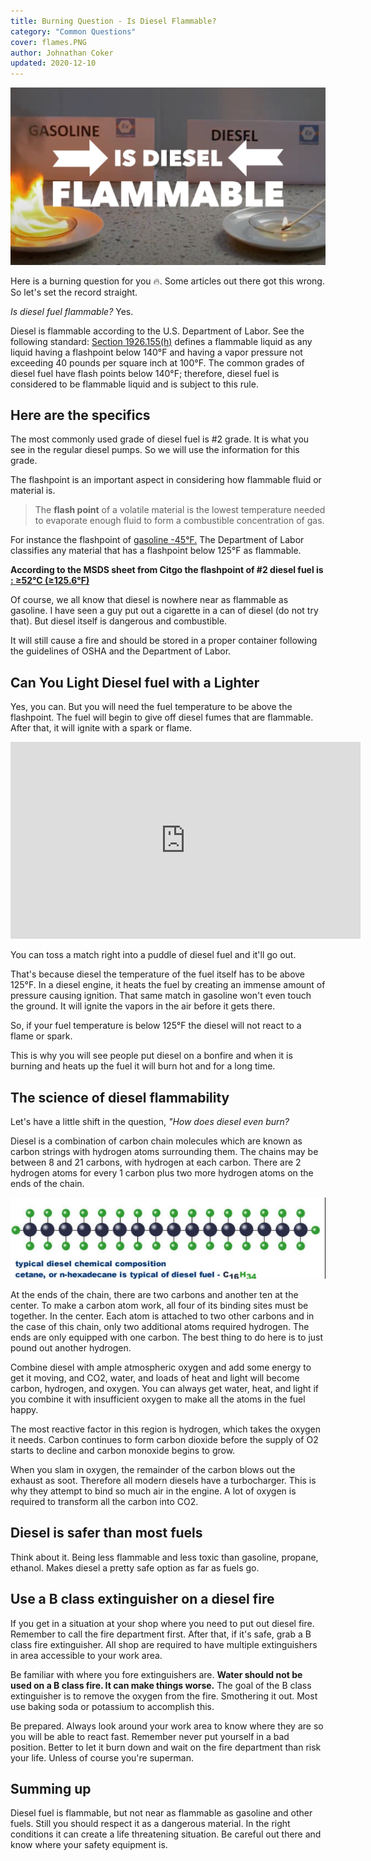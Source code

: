 ```yaml
---
title: Burning Question - Is Diesel Flammable?
category: "Common Questions"
cover: flames.PNG
author: Johnathan Coker
updated: 2020-12-10
---
```


![diesel flames](./flames.PNG)

Here is a burning question for you 🔥. Some articles out there got this wrong. So let's set the record straight.

_Is diesel fuel flammable?_ Yes.

Diesel is flammable according to the U.S. Department of Labor. See the following standard: [Section 1926.155(h)](https://www.osha.gov/laws-regs/standardinterpretations/2000-06-09-0#:~:text=The%20common%20grades%20of%20diesel,is%20subject%20to%20this%20rule) defines a flammable liquid as any liquid having a flashpoint below 140°F and having a vapor pressure not exceeding 40 pounds per square inch at 100°F. The common grades of diesel fuel have flash points below 140°F; therefore, diesel fuel is considered to be flammable liquid and is subject to this rule.

## Here are the specifics

The most commonly used grade of diesel fuel is #2 grade. It is what you see in the regular diesel pumps. So we will use the information for this grade.

The flashpoint is an important aspect in considering how flammable fluid or material is.

> The **flash point** of a volatile material is the lowest temperature needed to evaporate enough fluid to form a combustible concentration of gas.

For instance the flashpoint of [gasoline -45°F.](http://large.stanford.edu/courses/2014/ph240/ukropina2/) The Department of Labor classifies any material that has a flashpoint below 125°F as flammable.

**According to the MSDS sheet from Citgo the flashpoint of #2 diesel fuel is [: ≥52°C (≥125.6°F)](http://www.docs.citgo.com/msds_pi/AG2DF.pdf)**

Of course, we all know that diesel is nowhere near as flammable as gasoline. I have seen a guy put out a cigarette in a can of diesel (do not try that). But diesel itself is dangerous and combustible.

It will still cause a fire and should be stored in a proper container following the guidelines of OSHA and the Department of Labor.

## Can You Light Diesel fuel with a Lighter

Yes, you can. But you will need the fuel temperature to be above the flashpoint. The fuel will begin to give off diesel fumes that are flammable. After that, it will ignite with a spark or flame.

<iframe width="560"  height="315"  src="https://www.youtube.com/embed/7soVqyGq4i4"  frameborder="0"  allow="accelerometer; autoplay; clipboard-write; encrypted-media; gyroscope; picture-in-picture"  allowfullscreen></iframe>

You can toss a match right into a puddle of diesel fuel and it'll go out.

That's because diesel the temperature of the fuel itself has to be above 125°F. In a diesel engine, it heats the fuel by creating an immense amount of pressure causing ignition. That same match in gasoline won't even touch the ground. It will ignite the vapors in the air before it gets there.

So, if your fuel temperature is below 125°F the diesel will not react to a flame or spark.

This is why you will see people put diesel on a bonfire and when it is burning and heats up the fuel it will burn hot and for a long time.

## The science of diesel flammability

Let's have a little shift in the question, _"How does diesel even burn?_

Diesel is a combination of carbon chain molecules which are known as carbon strings with hydrogen atoms surrounding them. The chains may be between 8 and 21 carbons, with hydrogen at each carbon. There are 2 hydrogen atoms for every 1 carbon plus two more hydrogen atoms on the ends of the chain.

![diesel atom](dieselatom.png)

At the ends of the chain, there are two carbons and another ten at the center. To make a carbon atom work, all four of its binding sites must be together. In the center. Each atom is attached to two other carbons and in the case of this chain, only two additional atoms required hydrogen. The ends are only equipped with one carbon. The best thing to do here is to just pound out another hydrogen.

Combine diesel with ample atmospheric oxygen and add some energy to get it moving, and CO2, water, and loads of heat and light will become carbon, hydrogen, and oxygen. You can always get water, heat, and light if you combine it with insufficient oxygen to make all the atoms in the fuel happy.

The most reactive factor in this region is hydrogen, which takes the oxygen it needs. Carbon continues to form carbon dioxide before the supply of O2 starts to decline and carbon monoxide begins to grow.

When you slam in oxygen, the remainder of the carbon blows out the exhaust as soot. Therefore all modern diesels have a turbocharger. This is why they attempt to bind so much air in the engine. A lot of oxygen is required to transform all the carbon into CO2.

## Diesel is safer than most fuels

Think about it. Being less flammable and less toxic than gasoline, propane, ethanol. Makes diesel a pretty safe option as far as fuels go.

## Use a B class extinguisher on a diesel fire

If you get in a situation at your shop where you need to put out diesel fire. Remember to call the fire department first. After that, if it's safe, grab a B class fire extinguisher. All shop are required to have multiple extinguishers in area accessible to your work area.

Be familiar with where you fore extinguishers are. **Water should not be used on a B class fire. It can make things worse.** The goal of the B class extinguisher is to remove the oxygen from the fire. Smothering it out. Most use baking soda or potassium to accomplish this.

Be prepared. Always look around your work area to know where they are so you will be able to react fast. Remember never put yourself in a bad position. Better to let it burn down and wait on the fire department than risk your life. Unless of course you're superman.

## Summing up

Diesel fuel is flammable, but not near as flammable as gasoline and other fuels. Still you should respect it as a dangerous material. In the right conditions it can create a life threatening situation. Be careful out there and know where your safety equipment is.

